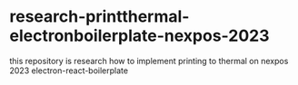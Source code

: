 # research-printthermal-electronboilerplate-nexpos-2023
this repository is research how to implement printing to thermal on nexpos 2023  electron-react-boilerplate
